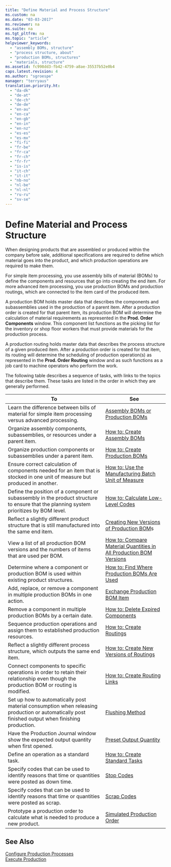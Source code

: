 ```yaml
---
title: "Define Material and Process Structure"
ms.custom: na
ms.date: "03-03-2017"
ms.reviewer: na
ms.suite: na
ms.tgt_pltfrm: na
ms.topic: "article"
helpviewer_keywords: 
  - "assembly BOMs, structure"
  - "process structure, about"
  - "production BOMs, structures"
  - "materials, structure"
ms.assetid: fc998dd3-fb42-4759-a8ae-35537b52e0b4
caps.latest.revision: 4
ms.author: "sgroespe"
manager: "terryaus"
translation.priority.ht: 
  - "da-dk"
  - "de-at"
  - "de-ch"
  - "de-de"
  - "en-au"
  - "en-ca"
  - "en-gb"
  - "en-in"
  - "en-nz"
  - "es-es"
  - "es-mx"
  - "fi-fi"
  - "fr-be"
  - "fr-ca"
  - "fr-ch"
  - "fr-fr"
  - "is-is"
  - "it-ch"
  - "it-it"
  - "nb-no"
  - "nl-be"
  - "nl-nl"
  - "ru-ru"
  - "sv-se"
---
```

# Define Material and Process Structure
When designing products that are assembled or produced within the company before sale, additional specifications are required to define which material goes into the product, and which production operations are required to make them.  
  
 For simple item processing, you use assembly bills of material \(BOMs\) to define the components and resources that go into creating the end item. For more advanced item processing, you use production BOMs and production routings, which are connected to the item card of the produced item.  
  
 A production BOM holds master data that describes the components and subassemblies used in the production of a parent item. After a production order is created for that parent item, its production BOM will determine the calculation of material requirements as represented in the **Prod. Order Components** window. This component list functions as the picking list for the inventory or shop floor workers that must provide materials for the production process.  
  
 A production routing holds master data that describes the process structure of a given produced item. After a production order is created for that item, its routing will determine the scheduling of production operation\(s\) as represented in the **Prod. Order Routing** window and as such functions as a job card to machine operators who perform the work.  
  
 The following table describes a sequence of tasks, with links to the topics that describe them. These tasks are listed in the order in which they are generally performed.  
  
|**To**|**See**|  
|------------|-------------|  
|Learn the difference between bills of material for simple item processing versus advanced processing.|[Assembly BOMs or Production BOMs](../DesignAndEngineering/assembly-boms-or-production-boms.md)|  
|Organize assembly components, subassemblies, or resources under a parent item.|[How to: Create Assembly BOMs](../DesignAndEngineering/how-to-create-assembly-boms.md)|  
|Organize production components or subassemblies under a parent item.|[How to: Create Production BOMs](../DesignAndEngineering/how-to-create-production-boms.md)|  
|Ensure correct calculation of components needed for an item that is stocked in one unit of measure but produced in another.|[How to: Use the Manufacturing Batch Unit of Measure](../DesignAndEngineering/how-to-use-the-manufacturing-batch-unit-of-measure.md)|  
|Define the position of a component or subassembly in the product structure to ensure that the planning system prioritizes by BOM level.|[How to: Calculate Low\-Level Codes](../DesignAndEngineering/how-to-calculate-low-level-codes.md)|  
|Reflect a slightly different product structure that is still manufactured into the same end item.|[Creating New Versions of Production BOM](../DesignAndEngineering/how-to-create-new-versions-of-production-boms.md)s|  
|View a list of all production BOM versions and the numbers of items that are used per BOM.|[How to: Compare Material Quantities in All Production BOM Versions](../DesignAndEngineering/how-to-compare-material-quantities-in-all-production-bom-versions.md)|  
|Determine where a component or production BOM is used within existing product structures.|[How to: Find Where Production BOMs Are Used](../DesignAndEngineering/how-to-find-where-production-boms-are-used.md)|  
|Add, replace, or remove a component in multiple production BOMs in one action.|[Exchange Production BOM Item](../Topic/\($%20B_99001043%20Exchange%20Production%20BOM%20Item%20$\).md)|  
|Remove a component in multiple production BOMs by a certain date.|[How to: Delete Expired Components](../DesignAndEngineering/how-to-delete-expired-components.md)|  
|Sequence production operations and assign them to established production resources.|[How to: Create Routings](../DesignAndEngineering/how-to-create-routings.md)|  
|Reflect a slightly different process structure, which outputs the same end item.|[How to: Create New Versions of Routings](../DesignAndEngineering/how-to-create-new-versions-of-routings.md)|  
|Connect components to specific operations in order to retain their relationship even though the production BOM or routing is modified.|[How to: Create Routing Links](../DesignAndEngineering/how-to-create-routing-links.md)|  
|Set up how to automatically post material consumption when releasing production or automatically post finished output when finishing production.|[Flushing Method](../Topic/\($%20T_27_5417%20Flushing%20Method%20$\).md)|  
|Have the Production Journal window show the expected output quantity when first opened.|[Preset Output Quantity](../Production/-$-t_99000765_5500-preset-output-quantity-$-.md)|  
|Define an operation as a standard task.|[How to: Create Standard Tasks](../DesignAndEngineering/how-to-create-standard-tasks.md)|  
|Specify codes that can be used to identify reasons that time or quantities were posted as down time.|[Stop Codes](../Topic/\($%20N_99000779%20Stop%20Codes%20$\).md)|  
|Specify codes that can be used to identify reasons that time or quantities were posted as scrap.|[Scrap Codes](../Topic/\($%20N_99000780%20Scrap%20Codes%20$\).md)|  
|Prototype a production order to calculate what is needed to produce a new product.|[Simulated Production Order](../Topic/\($%20N_99000912%20Simulated%20Production%20Order%20$\).md)|  
  
## See Also  
 [Configure Production Processes](../Production/configure-production-processes.md)   
 [Execute Production](../Production/execute-production.md)